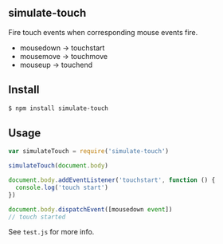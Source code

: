 ## simulate-touch

Fire touch events when corresponding mouse events fire.

* mousedown -> touchstart
* mousemove -> touchmove
* mouseup -> touchend

## Install

```bash
$ npm install simulate-touch
```

## Usage

```js
var simulateTouch = require('simulate-touch')

simulateTouch(document.body)

document.body.addEventListener('touchstart', function () {
  console.log('touch start')
})

document.body.dispatchEvent([mousedown event])
// touch started
```

See `test.js` for more info.
